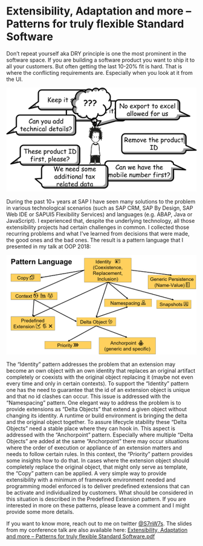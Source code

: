 # Extensibility, Adaptation and more – Patterns for truly flexible Standard Software

Don’t repeat yourself aka DRY principle is one the most prominent in the software space. If you are building a software product you want to ship it to all your customers. But often getting the last 10-20% fit is hard. That is where the conflicting requirements are. Especially when you look at it from the UI.

![Puzzeled developer due to conflicting requirements](cust_req_new.png)

During the past 10+ years at SAP I have seen many solutions to the problem in various technological scenarios (such as SAP CRM, SAP By Design, SAP Web IDE or SAPUI5 Flexibility Services) and languages (e.g. ABAP, Java or JavaScript). I experienced that, despite the underlying technology, all those extensibility projects had certain challenges in common. I collected those recurring problems and what I've learned from decisions that were made, the good ones and the bad ones. The result is a pattern language that I presented in my talk at OOP 2018:

![Overwiev on the pattern language](pattern%20language.png)

The “Identity” pattern addresses the problem that an extension may become an own object with an own identity that replaces an original artifact completely or coexists with the original object replacing it (maybe not even every time and only in certain contexts).
To support the “Identity” pattern one has the need to guarantee that the id of an extension object is unique and that no id clashes can occur. This issue is addressed with the “Namespacing” pattern.
One elegant way to address the problem is to provide extensions as “Delta Objects” that extend a given object without changing its identity. A runtime or build environment is bringing the delta and the original object together.
To assure lifecycle stability these “Delta Objects” need a stable place where they can hook in. This aspect is addressed with the “Anchorpoint” pattern.
Especially where multiple “Delta Objects” are added at the same “Anchorpoint” there may occur situations where the order of execution or appliance of an extension matters and needs to follow certain rules. In this context, the “Priority” pattern provides some insights how to do that.
In cases where the extension object should completely replace the original object, that might only serve as template, the “Copy” pattern can be applied.
A very simple way to provide extensibility with a minimum of framework environment needed and programming model enforced is to deliver predefined extensions that can be activate and individualized by customers. What should be considered in this situation is described in the Predefined Extension pattern.
If you are interested in more on these patterns, please leave a comment and I might provide some more details.

If you want to know more, reach out to me on twitter [@S7nW7s](https://twitter.com/s7nw7s). The slides from my conference talk are also available here: [Extensibility, Adaptation and more – Patterns for truly flexible Standard Software.pdf](Extensibility%20Adaptation%20and%20more%20-%20Patterns%20for%20truly%20flexible%20Standard%20Software.pdf)
